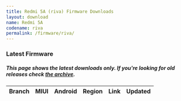 ```yaml
---
title: Redmi 5A (riva) Firmware Downloads
layout: download
name: Redmi 5A
codename: riva
permalink: /firmware/riva/
---
```


### Latest Firmware
##### This page shows the latest downloads only. If you're looking for old releases check [the archive](/archive/firmware/riva/).

<div class="table-responsive-md" id="table-wrapper">
<table id="firmware" class="display dt-responsive nowrap compact table table-striped table-hover table-sm">
    <thead class="thead-dark">
        <tr>
            <th>Branch</th>
            <th>MIUI</th>
            <th>Android</th>
            <th>Region</th>
            <th>Link</th>
            <th>Updated</th>
        </tr>
    </thead>
    <script>loadFirmwareDownloads('riva', 'latest')</script>
</table>
</div>
